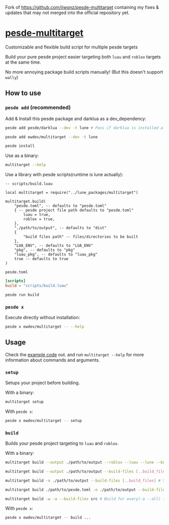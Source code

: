 Fork of https://github.com/jiwonz/pesde-multitarget containing my fixes & updates that may not merged into the official repository yet.

# [pesde-multitarget](https://pesde.dev/packages/ewdev/multitarget)
Customizable and flexible build script for multiple pesde targets

Build your pure pesde project easier targeting both `luau` and `roblox` targets at the same time.

No more annoying package build scripts manually! (But this doesn't support `wally`)

## How to use
### `pesde add` (recommended)
Add & Install this pesde package and darklua as a dev_dependency:
```sh
pesde add pesde/darklua --dev -t lune # Pass if darklua is installed already.

pesde add ewdev/multitarget --dev -t lune

pesde install
```
Use as a binary:
```sh
multitarget --help
```
Use a library with pesde scripts(runtime is lune actually):
```luau
-- scripts/build.luau

local multitarget = require("../lune_packages/multitarget")

multitarget.build(
	"pesde.toml", -- defaults to "pesde.toml"
	{ -- pesde project file path defaults to "pesde.toml"
		luau = true,
		roblox = true,
	},
	"./path/to/output", -- defaults to "dist"
	{
		"build files path" -- files/directories to be built
	},
	"LUA_ENV", -- defaults to "LUA_ENV"
	"pkg", -- defaults to "pkg"
	"luau_pkg", -- defaults to "luau_pkg"
	true -- defaults to true
)
```
`pesde.toml`
```toml
[scripts]
build = "scripts/build.luau"
```
```sh
pesde run build
```

### `pesde x`
Execute directly without installation:
```sh
pesde x ewdev/multitarget -- --help
```

## Usage
Check the [example code](lune/example.luau) out. and run `multitarget --help` for more information about commands and arguments.

### `setup`
Setups your project before building.

With a binary:
```sh
multitarget setup
```
With `pesde x`:
```sh
pesde x ewdev/multitarget -- setup
```

### `build`
Builds your pesde project targeting to `luau` and `roblox`.

With a binary:
```sh
multitarget build --output ./path/to/output --roblox --luau --lune --build-files [..build_files] # You can set targets manually. Roblox target with luau project will require `darklua` to convert requires.

multitarget build --output ./path/to/output --build-files [..build_files] # If none of target argument is given, This will set available targets automatically.

multitarget build -o ./path/to/output --build-files [..build_files] # Shorter arguments are supported.

multitarget build ./path/to/pesde.toml -o ./path/to/output --build-files [..build_files] # You can pass pesde.toml optionally.

multitarget build -w -a --build-files src # Build for every(-a --all) targets with workspace(-w --workspace) pesde project (luau, lune, roblox)
```
With `pesde x`:
```sh
pesde x ewdev/multitarget -- build ...
```
